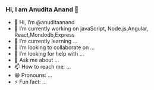 ### Hi, I am Anudita Anand 👋

<!--
**anuditaanand/anuditaanand** is a ✨ _special_ ✨ repository because its `README.md` (this file) appears on your GitHub profile.
-->


- 👋 Hi, I’m @anuditaanand
- 🔭 I’m currently working on javaScript, Node.js,Angular, React,Mondodb,Express
- 🌱 I’m currently learning ...
- 👯 I’m looking to collaborate on ...
- 🤔 I’m looking for help with ...
- 💬 Ask me about ...
- 📫 How to reach me: ...
- 😄 Pronouns: ...
- ⚡ Fun fact: ...




